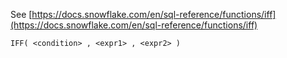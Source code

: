 See [https://docs.snowflake.com/en/sql-reference/functions/iff](https://docs.snowflake.com/en/sql-reference/functions/iff)
```
IFF( <condition> , <expr1> , <expr2> )
```
